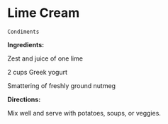 # Lime Cream

`Condiments`

**Ingredients:**

Zest and juice of one lime

2 cups Greek yogurt

Smattering of freshly ground nutmeg

**Directions:**

Mix well and serve with potatoes, soups, or veggies. 
